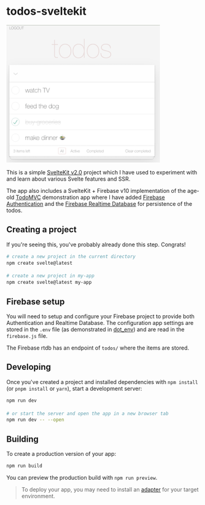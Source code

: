# todos-sveltekit

<img alt="todos svelte image" src="todosmvc-svelte.png" width="400" />

This is a simple [SvelteKit v2.0](https://kit.svelte.dev/docs/introduction) project which I have used to experiment with and
learn about various Svelte features and SSR.

The app also includes a SvelteKit + Firebase v10 implementation of the age-old [TodoMVC](http://todomvc.com) demonstration app where I have
added [Firebase Authentication](https://firebase.google.com/products/auth) and the [Firebase Realtime Database](https://firebase.google.com/products/realtime-database) for persistence of the todos.


## Creating a project

If you're seeing this, you've probably already done this step. Congrats!

```bash
# create a new project in the current directory
npm create svelte@latest

# create a new project in my-app
npm create svelte@latest my-app
```

## Firebase setup

You will need to setup and configure your Firebase project to provide both Authentication and Realtime Database.  The configuration app settings are stored
in the `.env` file (as demonstrated in [dot_env](dot_env)) and are read in the `firebase.js` file.

The Firebase rtdb has an endpoint of `todos/` where the items are stored.


## Developing

Once you've created a project and installed dependencies with `npm install` (or `pnpm install` or `yarn`), start a development server:

```bash
npm run dev

# or start the server and open the app in a new browser tab
npm run dev -- --open
```

## Building

To create a production version of your app:

```bash
npm run build
```

You can preview the production build with `npm run preview`.

> To deploy your app, you may need to install an [adapter](https://kit.svelte.dev/docs/adapters) for your target environment.
